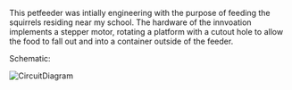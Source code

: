 This petfeeder was intially engineering with the purpose of feeding the squirrels residing near my school. 
The hardware of the innvoation implements a stepper motor, rotating a platform with a cutout hole to allow the food to fall out and into a container outside of the feeder. 

Schematic: 

![CircuitDiagram](https://github.com/user-attachments/assets/d0c6693d-483d-4b7a-9d1d-dafbb7de4722)
